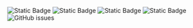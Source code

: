 ![Static Badge](https://img.shields.io/badge/blacklists-60-000000) ![Static Badge](https://img.shields.io/badge/blacklisted-2865139-cc0000) ![Static Badge](https://img.shields.io/badge/whitelisted-2244-00CC00) ![Static Badge](https://img.shields.io/badge/streaming_blacklist-28107-000000) ![GitHub issues](https://img.shields.io/github/issues/fabriziosalmi/blacklists)
